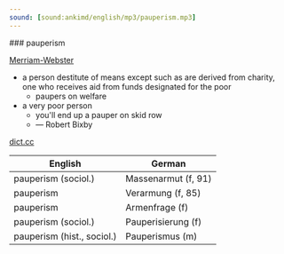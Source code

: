```yaml
---
sound: [sound:ankimd/english/mp3/pauperism.mp3]
---
```


\### pauperism

[Merriam-Webster](https://www.merriam-webster.com/dictionary/pauperism)

- a person destitute of means except such as are derived from charity, one who receives aid from funds designated for the poor
    - paupers on welfare
- a very poor person
    - you'll end up a pauper on skid row
    - — Robert Bixby

[dict.cc](https://www.dict.cc/pauperism)

| English        | German       |
| -------------- | ------------ |
| pauperism (sociol.) | Massenarmut (f, 91) |
| pauperism | Verarmung (f, 85) |
| pauperism | Armenfrage (f) |
| pauperism (sociol.) | Pauperisierung (f) |
| pauperism (hist., sociol.) | Pauperismus (m) |
